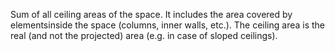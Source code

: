 ﻿Sum of all ceiling areas of the space. It includes the area covered by elementsinside the space (columns, inner walls, etc.). The ceiling area is the real (and not the projected) area (e.g. in case of sloped ceilings).